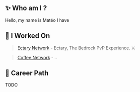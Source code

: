 ## ✨ Who am I ?
Hello, my name is Matéo I have 

## 🚂 I Worked On
> [Ectary Network](https://twitter.com/ectarymc) - Ectary, The Bedrock PvP Experience. ⚔️

> [Coffee Network](https://github.com/CoffeeProjectMCBE) - ..

## 🏡 Career Path

TODO

<!--
**MatroxMC/MatroxMC** is a ✨ _special_ ✨ repository because its `README.md` (this file) appears on your GitHub profile.

Here are some ideas to get you started:

- 🔭 I’m currently working on ...
- 🌱 I’m currently learning ...
- 👯 I’m looking to collaborate on ...
- 🤔 I’m looking for help with ...
- 💬 Ask me about ...
- 📫 How to reach me: ...
- 😄 Pronouns: ...
- ⚡ Fun fact: ...
[![My Skills](https://skills.thijs.gg/icons?i=php,go,html,css,js&theme=light)]()

-->
